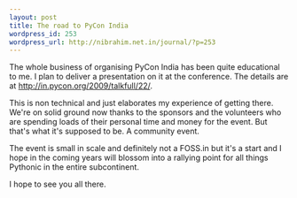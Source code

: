 ```yaml
--- 
layout: post
title: The road to PyCon India
wordpress_id: 253
wordpress_url: http://nibrahim.net.in/journal/?p=253
---
```

The whole business of organising PyCon India has been quite educational to me. I plan to deliver a presentation on it at the conference. The details are at <a href="http://in.pycon.org/2009/talkfull/22/">http://in.pycon.org/2009/talkfull/22/</a>.

This is non technical and just elaborates my experience of getting there. We're on solid ground now thanks to the sponsors and the volunteers who are spending loads of their personal time and money for the event. But that's what it's supposed to be. A community event.

The event is small in scale and definitely not a FOSS.in but it's a start and I hope in the coming years will blossom into a rallying point for all things Pythonic in the entire subcontinent. 

I hope to see you all there. 
